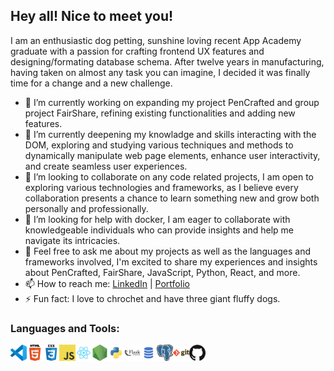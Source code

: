 ## Hey all! Nice to meet you! 
I am an enthusiastic dog petting, sunshine loving recent App Academy graduate with a passion for crafting frontend UX features and designing/formating database schema. After twelve years in manufacturing, having taken on almost any task you can imagine, I decided it was finally time for a change and a new challenge.  


- 🔭 I’m currently working on expanding my project PenCrafted and group project FairShare, refining existing functionalities and adding new features.
- 🌱 I’m currently deepening my knowladge and skills interacting with the DOM, exploring and studying various techniques and methods to dynamically manipulate web page elements, enhance user interactivity, and create seamless user experiences.
- 👯 I’m looking to collaborate on any code related projects, I am open to exploring various technologies and frameworks, as I believe every collaboration presents a chance to learn something new and grow both personally and professionally.
- 🤔 I’m looking for help with docker, I am eager to collaborate with knowledgeable individuals who can provide insights and help me navigate its intricacies.
- 💬 Feel free to ask me about my projects as well as the languages and frameworks involved, I'm excited to share my experiences and insights about PenCrafted, FairShare, JavaScript, Python, React, and more.
- 📫 How to reach me: [LinkedIn](https://www.linkedin.com/in/aubriewoodbine/) | [Portfolio](https://llfbh33.github.io/)
- ⚡ Fun fact: I love to chrochet and have three giant fluffy dogs.


### Languages and Tools:

<img align="left" alt="Visual Studio Code" width="26px" src="https://raw.githubusercontent.com/github/explore/80688e429a7d4ef2fca1e82350fe8e3517d3494d/topics/visual-studio-code/visual-studio-code.png" />
<img align="left" alt="HTML5" width="26px" src="https://raw.githubusercontent.com/github/explore/80688e429a7d4ef2fca1e82350fe8e3517d3494d/topics/html/html.png" />
<img align="left" alt="CSS3" width="26px" src="https://raw.githubusercontent.com/github/explore/80688e429a7d4ef2fca1e82350fe8e3517d3494d/topics/css/css.png" />
<img align="left" alt="JavaScript" width="26px" src="https://raw.githubusercontent.com/github/explore/80688e429a7d4ef2fca1e82350fe8e3517d3494d/topics/javascript/javascript.png" />
<img align="left" alt="React" width="26px" src="https://raw.githubusercontent.com/github/explore/80688e429a7d4ef2fca1e82350fe8e3517d3494d/topics/react/react.png" />
<img align="left" alt="Node.js" width="26px" src="https://raw.githubusercontent.com/github/explore/80688e429a7d4ef2fca1e82350fe8e3517d3494d/topics/nodejs/nodejs.png" />
<img align="left" alt="python" width="26px" src="https://raw.githubusercontent.com/github/explore/80688e429a7d4ef2fca1e82350fe8e3517d3494d/topics/python/python.png" />
<img align="left" alt="flask" width="26px" src="https://raw.githubusercontent.com/github/explore/80688e429a7d4ef2fca1e82350fe8e3517d3494d/topics/flask/flask.png" />
<img align="left" alt="SQL" width="26px" src="https://raw.githubusercontent.com/github/explore/80688e429a7d4ef2fca1e82350fe8e3517d3494d/topics/sql/sql.png" />
<img align="left" alt="postgreSQL" width="26px" src="https://raw.githubusercontent.com/github/explore/80688e429a7d4ef2fca1e82350fe8e3517d3494d/topics/postgresql/postgresql.png" />
<img align="left" alt="Git" width="26px" src="https://raw.githubusercontent.com/github/explore/80688e429a7d4ef2fca1e82350fe8e3517d3494d/topics/git/git.png" />
<img align="left" alt="GitHub" width="26px" src="https://raw.githubusercontent.com/github/explore/78df643247d429f6cc873026c0622819ad797942/topics/github/github.png" />
